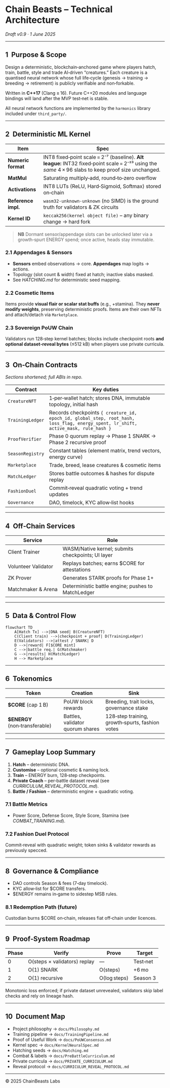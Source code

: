 # **Chain Beasts** – Technical Architecture

*Draft v0.9 · 1 June 2025*

---

## 1  Purpose & Scope

Design a deterministic, blockchain‑anchored game where players hatch, train, battle, style and trade AI‑driven “creatures.” Each creature is a quantised neural network whose full life‑cycle (genesis → training → breeding → retirement) is publicly verifiable and non‑forkable.

Written in **C++17** (Clang ≥ 16). Future C++20 modules and language bindings will land after the MVP test‑net is stable.

All neural network functions are implemented by the `harmonics` library included under `third_party/`.

---

## 2  Deterministic ML Kernel

| Item                | Spec                                                                                                                                                |
| ------------------- | --------------------------------------------------------------------------------------------------------------------------------------------------- |
| **Numeric format**  | INT8 fixed‑point scale = 2⁻⁷ (baseline). **Alt league:** INT32 fixed‑point scale = 2⁻²³ using the *same* 4 × 96 slabs to keep proof size unchanged. |
| **MatMul**          | Saturating multiply‑add, round‑to‑zero overflow                                                                                                     |
| **Activations**     | INT8 LUTs (ReLU, Hard‑Sigmoid, Softmax) stored on‑chain                                                                                             |
| **Reference impl.** | `wasm32‑unknown‑unknown` (no SIMD) is the ground truth for validators & ZK circuits                                                                 |
| **Kernel ID**       | `keccak256(kernel object file)` – any binary change → hard fork                                                                                     |

> **NB** Dormant sensor/appendage slots can be unlocked later via a growth‑spurt ENERGY spend; once active, heads stay immutable.

### 2.1 Appendages & Sensors

* **Sensors** embed observations → core. **Appendages** map logits → actions.
* Topology (slot count & width) fixed at hatch; inactive slabs masked.
* See *HATCHING.md* for deterministic seed mapping.

### 2.2 Cosmetic Items

Items provide **visual flair or scalar stat buffs** (e.g., +stamina). They **never modify weights**, preserving deterministic proofs. Items are their own NFTs and attach/detach via `Marketplace`.

### 2.3 Sovereign PoUW Chain

Validators run 128‑step kernel batches; blocks include checkpoint roots **and optional dataset‑reveal bytes** (≤512 kB) when players use private curricula.

---

## 3  On‑Chain Contracts

*Sections shortened; full ABIs in repo.*

| Contract         | Key duties                                                                                                                         |
| ---------------- | ---------------------------------------------------------------------------------------------------------------------------------- |
| `CreatureNFT`    | 1‑per‑wallet hatch; stores DNA, immutable topology, initial hash                                                                   |
| `TrainingLedger` | Records checkpoints `{ creature_id, epoch_id, global_step, root_hash, loss_flag, energy_spent, lr_shift, active_mask, rule_hash }` |
| `ProofVerifier`  | Phase 0 quorum replay → Phase 1 SNARK → Phase 2 recursive proof                                                                    |
| `SeasonRegistry` | Constant tables (element matrix, trend vectors, energy curve)                                                                      |
| `Marketplace`    | Trade, breed, lease creatures & cosmetic items                                                                                     |
| `MatchLedger`    | Stores battle outcomes & hashes for dispute replay                                                                                 |
| `FashionDuel`    | Commit‑reveal quadratic voting + trend updates                                                                                     |
| `Governance`     | DAO, timelock, KYC allow‑list hooks                                                                                                |

---

## 4  Off‑Chain Services

| Service             | Role                                               |
| ------------------- | -------------------------------------------------- |
| Client Trainer      | WASM/Native kernel; submits checkpoints; UI layer  |
| Volunteer Validator | Replays batches; earns \$CORE for attestations     |
| ZK Prover           | Generates STARK proofs for Phase 1+                |
| Matchmaker & Arena  | Deterministic battle engine; pushes to MatchLedger |

---

## 5  Data & Control Flow

```mermaid
flowchart TD
    A[Hatch Tx] -->|DNA seed| B(CreatureNFT)
    C(Client train) -->|checkpoint + proof| D(TrainingLedger)
    E(Validators) -->|attest / SNARK| D
    D -->|reward| F[$CORE mint]
    C -->|battle req.| G(Matchmaker)
    G -->|results| H(MatchLedger)
    H --> Marketplace
```

---

## 6  Tokenomics

| Token                           | Creation                         | Sink                                            |
| ------------------------------- | -------------------------------- | ----------------------------------------------- |
| **\$CORE** (cap 1 B)            | PoUW block rewards               | Breeding, trait locks, governance stake         |
| **\$ENERGY** (non‑transferable) | Battles, validator quorum shares | 128‑step training, growth‑spurts, fashion votes |

---

## 7  Gameplay Loop Summary

1. **Hatch** – deterministic DNA.
2. **Customise** – optional cosmetic & naming lock.
3. **Train** – ENERGY burn, 128‑step checkpoints.
4. **Private Coach** – per‑battle dataset reveal (see *CURRICULUM\_REVEAL\_PROTOCOL.md*).
5. **Battle / Fashion** – deterministic engine + quadratic voting.

### 7.1 Battle Metrics

* Power Score, Defense Score, Style Score, Stamina (see *COMBAT\_TRAINING.md*).

### 7.2 Fashion Duel Protocol

Commit‑reveal with quadratic weight; token sinks & validator rewards as previously specced.

---

## 8  Governance & Compliance

* DAO controls Season & fees (7‑day timelock).
* KYC allow‑list for \$CORE transfers.
* \$ENERGY remains in‑game to sidestep MSB rules.

### 8.1 Redemption Path (future)

Custodian burns \$CORE on‑chain, releases fiat off‑chain under licences.

---

## 9  Proof‑System Roadmap

| Phase | Verify                       | Prove        | Target   |
| ----- | ---------------------------- | ------------ | -------- |
| 0     | O(steps × validators) replay | —            | Test‑net |
| 1     | O(1) SNARK                   | O(steps)     | +6 mo    |
| 2     | O(1) recursive               | O(log steps) | Season 3 |

Monotonic loss enforced; if private dataset unrevealed, validators skip label checks and rely on lineage hash.

---

## 10  Document Map

* Project philosophy → `docs/Philosophy.md`
* Training pipeline → `docs/TrainingPipeline.md`
* Proof of Useful Work → `docs/PoUWConsensus.md`
* Kernel spec → `docs/KernelNeuralSpec.md`
* Hatching seeds → `docs/Hatching.md`
* Combat & labels → `docs/PreBattleCurriculum.md`
* Private curricula → `docs/PRIVATE_CURRICULUM.md`
* Reveal protocol → `docs/CURRICULUM_REVEAL_PROTOCOL.md`

---

© 2025 ChainBeasts Labs
